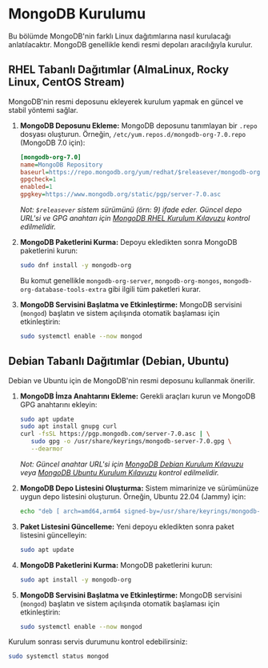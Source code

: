# MongoDB Kurulumu

Bu bölümde MongoDB'nin farklı Linux dağıtımlarına nasıl kurulacağı anlatılacaktır. MongoDB genellikle kendi resmi depoları aracılığıyla kurulur.

## RHEL Tabanlı Dağıtımlar (AlmaLinux, Rocky Linux, CentOS Stream)

MongoDB'nin resmi deposunu ekleyerek kurulum yapmak en güncel ve stabil yöntemi sağlar.

1.  **MongoDB Deposunu Ekleme:**
    MongoDB deposunu tanımlayan bir `.repo` dosyası oluşturun. Örneğin, `/etc/yum.repos.d/mongodb-org-7.0.repo` (MongoDB 7.0 için):
    ```ini
    [mongodb-org-7.0]
    name=MongoDB Repository
    baseurl=https://repo.mongodb.org/yum/redhat/$releasever/mongodb-org/7.0/x86_64/
    gpgcheck=1
    enabled=1
    gpgkey=https://www.mongodb.org/static/pgp/server-7.0.asc
    ```
    *Not: `$releasever` sistem sürümünü (örn: 9) ifade eder. Güncel depo URL'si ve GPG anahtarı için [MongoDB RHEL Kurulum Kılavuzu](https://www.mongodb.com/docs/manual/tutorial/install-mongodb-on-red-hat/) kontrol edilmelidir.*

2.  **MongoDB Paketlerini Kurma:**
    Depoyu ekledikten sonra MongoDB paketlerini kurun:
    ```bash
    sudo dnf install -y mongodb-org
    ```
    Bu komut genellikle `mongodb-org-server`, `mongodb-org-mongos`, `mongodb-org-database-tools-extra` gibi ilgili tüm paketleri kurar.

3.  **MongoDB Servisini Başlatma ve Etkinleştirme:**
    MongoDB servisini (`mongod`) başlatın ve sistem açılışında otomatik başlaması için etkinleştirin:
    ```bash
    sudo systemctl enable --now mongod
    ```

## Debian Tabanlı Dağıtımlar (Debian, Ubuntu)

Debian ve Ubuntu için de MongoDB'nin resmi deposunu kullanmak önerilir.

1.  **MongoDB İmza Anahtarını Ekleme:**
    Gerekli araçları kurun ve MongoDB GPG anahtarını ekleyin:
    ```bash
    sudo apt update
    sudo apt install gnupg curl
    curl -fsSL https://pgp.mongodb.com/server-7.0.asc | \
       sudo gpg -o /usr/share/keyrings/mongodb-server-7.0.gpg \
       --dearmor
    ```
    *Not: Güncel anahtar URL'si için [MongoDB Debian Kurulum Kılavuzu](https://www.mongodb.com/docs/manual/tutorial/install-mongodb-on-debian/) veya [MongoDB Ubuntu Kurulum Kılavuzu](https://www.mongodb.com/docs/manual/tutorial/install-mongodb-on-ubuntu/) kontrol edilmelidir.*

2.  **MongoDB Depo Listesini Oluşturma:**
    Sistem mimarinize ve sürümünüze uygun depo listesini oluşturun. Örneğin, Ubuntu 22.04 (Jammy) için:
    ```bash
    echo "deb [ arch=amd64,arm64 signed-by=/usr/share/keyrings/mongodb-server-7.0.gpg ] https://repo.mongodb.org/apt/ubuntu jammy/mongodb-org/7.0 multiverse" | sudo tee /etc/apt/sources.list.d/mongodb-org-7.0.list
    ```

3.  **Paket Listesini Güncelleme:**
    Yeni depoyu ekledikten sonra paket listesini güncelleyin:
    ```bash
    sudo apt update
    ```

4.  **MongoDB Paketlerini Kurma:**
    MongoDB paketlerini kurun:
    ```bash
    sudo apt install -y mongodb-org
    ```

5.  **MongoDB Servisini Başlatma ve Etkinleştirme:**
    MongoDB servisini (`mongod`) başlatın ve sistem açılışında otomatik başlaması için etkinleştirin:
    ```bash
    sudo systemctl enable --now mongod
    ```

Kurulum sonrası servis durumunu kontrol edebilirsiniz:
```bash
sudo systemctl status mongod
```

